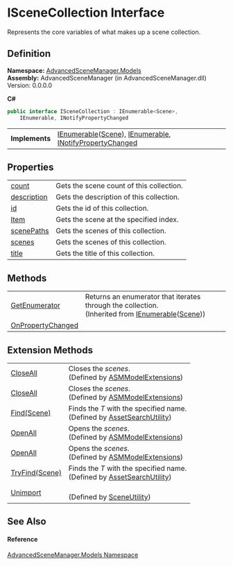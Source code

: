 # ISceneCollection Interface


Represents the core variables of what makes up a scene collection.



## Definition
**Namespace:** <a href="N_AdvancedSceneManager_Models">AdvancedSceneManager.Models</a>  
**Assembly:** AdvancedSceneManager (in AdvancedSceneManager.dll) Version: 0.0.0.0

**C#**
``` C#
public interface ISceneCollection : IEnumerable<Scene>, 
	IEnumerable, INotifyPropertyChanged
```

<table><tr><td><strong>Implements</strong></td><td><a href="https://learn.microsoft.com/dotnet/api/system.collections.generic.ienumerable-1" target="_blank" rel="noopener noreferrer">IEnumerable</a>(<a href="T_AdvancedSceneManager_Models_Scene">Scene</a>), <a href="https://learn.microsoft.com/dotnet/api/system.collections.ienumerable" target="_blank" rel="noopener noreferrer">IEnumerable</a>, <a href="https://learn.microsoft.com/dotnet/api/system.componentmodel.inotifypropertychanged" target="_blank" rel="noopener noreferrer">INotifyPropertyChanged</a></td></tr>
</table>



## Properties
<table>
<tr>
<td><a href="P_AdvancedSceneManager_Models_ISceneCollection_count">count</a></td>
<td>Gets the scene count of this collection.</td></tr>
<tr>
<td><a href="P_AdvancedSceneManager_Models_ISceneCollection_description">description</a></td>
<td>Gets the description of this collection.</td></tr>
<tr>
<td><a href="P_AdvancedSceneManager_Models_ISceneCollection_id">id</a></td>
<td>Gets the id of this collection.</td></tr>
<tr>
<td><a href="P_AdvancedSceneManager_Models_ISceneCollection_Item">Item</a></td>
<td>Gets the scene at the specified index.</td></tr>
<tr>
<td><a href="P_AdvancedSceneManager_Models_ISceneCollection_scenePaths">scenePaths</a></td>
<td>Gets the scenes of this collection.</td></tr>
<tr>
<td><a href="P_AdvancedSceneManager_Models_ISceneCollection_scenes">scenes</a></td>
<td>Gets the scenes of this collection.</td></tr>
<tr>
<td><a href="P_AdvancedSceneManager_Models_ISceneCollection_title">title</a></td>
<td>Gets the title of this collection.</td></tr>
</table>

## Methods
<table>
<tr>
<td><a href="https://learn.microsoft.com/dotnet/api/system.collections.generic.ienumerable-1.getenumerator" target="_blank" rel="noopener noreferrer">GetEnumerator</a></td>
<td>Returns an enumerator that iterates through the collection.<br />(Inherited from <a href="https://learn.microsoft.com/dotnet/api/system.collections.generic.ienumerable-1" target="_blank" rel="noopener noreferrer">IEnumerable</a>(<a href="T_AdvancedSceneManager_Models_Scene">Scene</a>))</td></tr>
<tr>
<td><a href="M_AdvancedSceneManager_Models_ISceneCollection_OnPropertyChanged">OnPropertyChanged</a></td>
<td> </td></tr>
</table>

## Extension Methods
<table>
<tr>
<td><a href="M_AdvancedSceneManager_Models_ASMModelExtensions_CloseAll">CloseAll</a></td>
<td>Closes the <em>scenes</em>.<br />(Defined by <a href="T_AdvancedSceneManager_Models_ASMModelExtensions">ASMModelExtensions</a>)</td></tr>
<tr>
<td><a href="M_AdvancedSceneManager_Models_ASMModelExtensions_CloseAll_1">CloseAll</a></td>
<td>Closes the <em>scenes</em>.<br />(Defined by <a href="T_AdvancedSceneManager_Models_ASMModelExtensions">ASMModelExtensions</a>)</td></tr>
<tr>
<td><a href="M_AdvancedSceneManager_Utility_AssetSearchUtility_Find__1">Find(Scene)</a></td>
<td>Finds the <em>T</em> with the specified name.<br />(Defined by <a href="T_AdvancedSceneManager_Utility_AssetSearchUtility">AssetSearchUtility</a>)</td></tr>
<tr>
<td><a href="M_AdvancedSceneManager_Models_ASMModelExtensions_OpenAll">OpenAll</a></td>
<td>Opens the <em>scenes</em>.<br />(Defined by <a href="T_AdvancedSceneManager_Models_ASMModelExtensions">ASMModelExtensions</a>)</td></tr>
<tr>
<td><a href="M_AdvancedSceneManager_Models_ASMModelExtensions_OpenAll_1">OpenAll</a></td>
<td>Opens the <em>scenes</em>.<br />(Defined by <a href="T_AdvancedSceneManager_Models_ASMModelExtensions">ASMModelExtensions</a>)</td></tr>
<tr>
<td><a href="M_AdvancedSceneManager_Utility_AssetSearchUtility_TryFind__1">TryFind(Scene)</a></td>
<td>Finds the <em>T</em> with the specified name.<br />(Defined by <a href="T_AdvancedSceneManager_Utility_AssetSearchUtility">AssetSearchUtility</a>)</td></tr>
<tr>
<td><a href="M_AdvancedSceneManager_Utility_SceneUtility_Unimport_2">Unimport</a></td>
<td><br />(Defined by <a href="T_AdvancedSceneManager_Utility_SceneUtility">SceneUtility</a>)</td></tr>
</table>

## See Also


#### Reference
<a href="N_AdvancedSceneManager_Models">AdvancedSceneManager.Models Namespace</a>  
